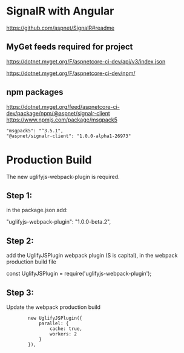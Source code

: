 # SignalR with Angular

https://github.com/aspnet/SignalR#readme

## MyGet feeds required for project

https://dotnet.myget.org/F/aspnetcore-ci-dev/api/v3/index.json

https://dotnet.myget.org/F/aspnetcore-ci-dev/npm/

## npm packages
https://dotnet.myget.org/feed/aspnetcore-ci-dev/package/npm/@aspnet/signalr-client
https://www.npmjs.com/package/msgpack5

    "msgpack5": "^3.5.1",
    "@aspnet/signalr-client": "1.0.0-alpha1-26973"


# Production Build

The new uglifyjs-webpack-plugin is required.

## Step 1: 
in the package.json add:

"uglifyjs-webpack-plugin": "1.0.0-beta.2",

## Step 2: 

add the UglifyJSPlugin webpack plugin (S is capital), in the webpack production build file

const UglifyJSPlugin = require('uglifyjs-webpack-plugin');

## Step 3: 

Update the webpack production build

```
        new UglifyJSPlugin({
            parallel: {
                cache: true,
                workers: 2
            }
        }),
```